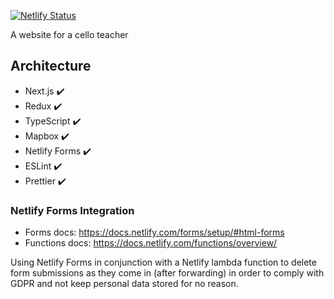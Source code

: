 [![Netlify Status](https://api.netlify.com/api/v1/badges/997302d3-b8aa-4e14-ad02-31cce307c79d/deploy-status)](https://app.netlify.com/sites/angry-swartz-cf2a0b/deploys)

A website for a cello teacher

## Architecture

- Next.js ✔️
- Redux ✔️
- TypeScript ✔️
- Mapbox ✔️
- Netlify Forms ✔️
- ESLint ✔️
- Prettier ✔️

### Netlify Forms Integration

- Forms docs: https://docs.netlify.com/forms/setup/#html-forms
- Functions docs: https://docs.netlify.com/functions/overview/

Using Netlify Forms in conjunction with a Netlify lambda function to delete form submissions as they come in (after forwarding) in order to comply with GDPR and not keep personal data stored for no reason.
